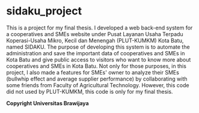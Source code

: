 # sidaku_project

This is a project for my final thesis.
I developed a web back-end system for a cooperatives and SMEs website under Pusat Layanan Usaha Terpadu Koperasi-Usaha Mikro, Kecil dan Menengah (PLUT-KUMKM) Kota Batu, named SIDAKU.
The purpose of developing this system is to automate the administration and save the important data of cooperatives and SMEs in Kota Batu and give public access to visitors who want to know more about cooperatives and SMEs in Kota Batu.
Not only for those purposes, in this project, I also made a features for SMEs' owner to analyze their SMEs (bullwhip effect and average supplier performance) by collaborating with some friends from Faculty of Agricultural Technology.
However, this code did not used by PLUT-KUMKM, this code is only for my final thesis.

**Copyright Universitas Brawijaya**

